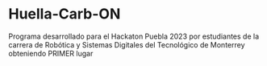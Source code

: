 # Huella-Carb-ON
Programa desarrollado para el Hackaton Puebla 2023 por estudiantes de la carrera de Robótica y Sistemas Digitales del Tecnológico de Monterrey obteniendo PRIMER lugar

